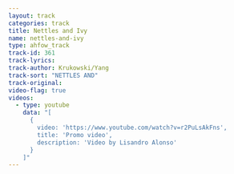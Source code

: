 ```yaml
---
layout: track
categories: track
title: Nettles and Ivy
name: nettles-and-ivy
type: ahfow_track
track-id: 361
track-lyrics: 
track-author: Krukowski/Yang
track-sort: "NETTLES AND"
track-original: 
video-flag: true
videos:
  - type: youtube
    data: "[
      { 
        video: 'https://www.youtube.com/watch?v=r2PuLsAkFns',
        title: 'Promo video',
        description: 'Video by Lisandro Alonso'
      }
    ]"
---
```

